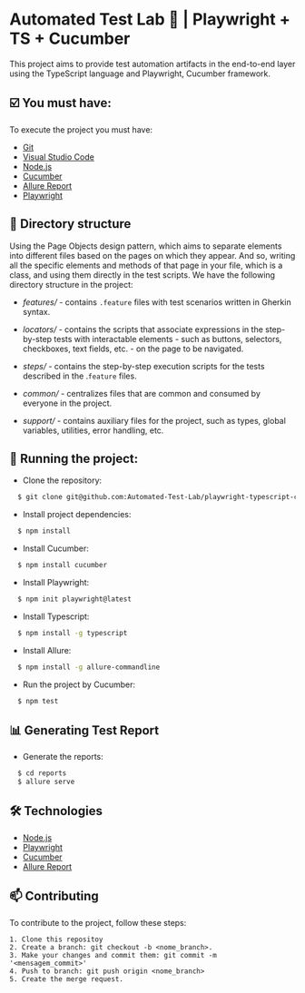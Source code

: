 
# Automated Test Lab 🧪 | Playwright + TS + Cucumber

This project aims to provide test automation artifacts in the end-to-end layer using the TypeScript language and Playwright, Cucumber framework.

## ☑️ You must have:

To execute the project you must have:

- [Git](https://git-scm.com/)
- [Visual Studio Code](https://code.visualstudio.com/)
- [Node.js](https://nodejs.org/en/)
- [Cucumber](https://cucumber.io/)
- [Allure Report](https://qameta.io/allure-report/)
- [Playwright](https://playwright.dev/)

## 📁 Directory structure

Using the Page Objects design pattern, which aims to separate elements into different files based on the pages on which they appear. And so, writing all the specific elements and methods of that page in your file, which is a class, and using them directly in the test scripts. We have the following directory structure in the project:

- *features/* - contains ``.feature`` files with test scenarios written in Gherkin syntax.

- *locators/* - contains the scripts that associate expressions in the step-by-step tests with interactable elements - such as buttons, selectors, checkboxes, text fields, etc. - on the page to be navigated. 

- *steps/* - contains the step-by-step execution scripts for the tests described in the .``feature`` files.

- *common/* - centralizes files that are common and consumed by everyone in the project.

- *support/* - contains auxiliary files for the project, such as types, global variables, utilities, error handling, etc.

## 🚀 Running the project:

- Clone the repository:

```bash
  $ git clone git@github.com:Automated-Test-Lab/playwright-typescript-cucumber.git
```

- Install project dependencies:

```bash
  $ npm install
```

- Install Cucumber:

```bash
  $ npm install cucumber
```

- Install Playwright:

```bash
  $ npm init playwright@latest
```

- Install Typescript:

```bash
  $ npm install -g typescript    
```

- Install Allure:

```bash
  $ npm install -g allure-commandline      
```

- Run the project by Cucumber:

```bash
  $ npm test
```


## 📊 Generating Test Report

- Generate the reports:

```bash
  $ cd reports
  $ allure serve
```
## 🛠️  Technologies

- [Node.js](https://nodejs.org/en/)
- [Playwright](https://playwright.dev/)
- [Cucumber](https://cucumber.io/)
- [Allure Report](https://qameta.io/allure-report/)

## 📫 Contributing

To contribute to the project, follow these steps:

    1. Clone this repositoy
    2. Create a branch: git checkout -b <nome_branch>.
    3. Make your changes and commit them: git commit -m '<mensagem_commit>'
    4. Push to branch: git push origin <nome_branch>
    5. Create the merge request.